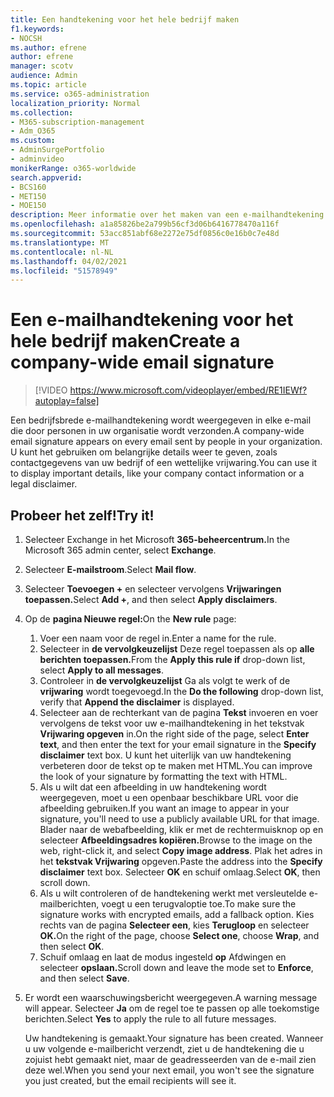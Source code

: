 ```yaml
---
title: Een handtekening voor het hele bedrijf maken
f1.keywords:
- NOCSH
ms.author: efrene
author: efrene
manager: scotv
audience: Admin
ms.topic: article
ms.service: o365-administration
localization_priority: Normal
ms.collection:
- M365-subscription-management
- Adm_O365
ms.custom:
- AdminSurgePortfolio
- adminvideo
monikerRange: o365-worldwide
search.appverid:
- BCS160
- MET150
- MOE150
description: Meer informatie over het maken van een e-mailhandtekening voor het hele bedrijf.
ms.openlocfilehash: a1a85826be2a799b56cf3d06b6416778470a116f
ms.sourcegitcommit: 53acc851abf68e2272e75df0856c0e16b0c7e48d
ms.translationtype: MT
ms.contentlocale: nl-NL
ms.lasthandoff: 04/02/2021
ms.locfileid: "51578949"
---
```

# <a name="create-a-company-wide-email-signature"></a><span data-ttu-id="4e971-103">Een e-mailhandtekening voor het hele bedrijf maken</span><span class="sxs-lookup"><span data-stu-id="4e971-103">Create a company-wide email signature</span></span>

> [!VIDEO https://www.microsoft.com/videoplayer/embed/RE1IEWf?autoplay=false]

<span data-ttu-id="4e971-104">Een bedrijfsbrede e-mailhandtekening wordt weergegeven in elke e-mail die door personen in uw organisatie wordt verzonden.</span><span class="sxs-lookup"><span data-stu-id="4e971-104">A company-wide email signature appears on every email sent by people in your organization.</span></span> <span data-ttu-id="4e971-105">U kunt het gebruiken om belangrijke details weer te geven, zoals contactgegevens van uw bedrijf of een wettelijke vrijwaring.</span><span class="sxs-lookup"><span data-stu-id="4e971-105">You can use it to display important details, like your company contact information or a legal disclaimer.</span></span> 

## <a name="try-it"></a><span data-ttu-id="4e971-106">Probeer het zelf!</span><span class="sxs-lookup"><span data-stu-id="4e971-106">Try it!</span></span>

1. <span data-ttu-id="4e971-107">Selecteer Exchange in het Microsoft **365-beheercentrum.**</span><span class="sxs-lookup"><span data-stu-id="4e971-107">In the Microsoft 365 admin center, select **Exchange**.</span></span>
1. <span data-ttu-id="4e971-108">Selecteer **E-mailstroom**.</span><span class="sxs-lookup"><span data-stu-id="4e971-108">Select **Mail flow**.</span></span>
1. <span data-ttu-id="4e971-109">Selecteer **Toevoegen +** en selecteer vervolgens **Vrijwaringen toepassen.**</span><span class="sxs-lookup"><span data-stu-id="4e971-109">Select **Add +**, and then select **Apply disclaimers**.</span></span>
1. <span data-ttu-id="4e971-110">Op de **pagina Nieuwe regel:**</span><span class="sxs-lookup"><span data-stu-id="4e971-110">On the **New rule** page:</span></span>
    1. <span data-ttu-id="4e971-111">Voer een naam voor de regel in.</span><span class="sxs-lookup"><span data-stu-id="4e971-111">Enter a name for the rule.</span></span>
    1. <span data-ttu-id="4e971-112">Selecteer in **de vervolgkeuzelijst** Deze regel toepassen als op **alle berichten toepassen.**</span><span class="sxs-lookup"><span data-stu-id="4e971-112">From the **Apply this rule if** drop-down list, select **Apply to all messages**.</span></span>
    1. <span data-ttu-id="4e971-113">Controleer in **de vervolgkeuzelijst** Ga als volgt te werk of de **vrijwaring** wordt toegevoegd.</span><span class="sxs-lookup"><span data-stu-id="4e971-113">In the **Do the following** drop-down list, verify that **Append the disclaimer** is displayed.</span></span>
    1. <span data-ttu-id="4e971-114">Selecteer aan de rechterkant van de pagina **Tekst** invoeren en voer vervolgens de tekst voor uw e-mailhandtekening in het tekstvak **Vrijwaring opgeven** in.</span><span class="sxs-lookup"><span data-stu-id="4e971-114">On the right side of the page, select **Enter text**, and then enter the text for your email signature in the **Specify disclaimer** text box.</span></span> <span data-ttu-id="4e971-115">U kunt het uiterlijk van uw handtekening verbeteren door de tekst op te maken met HTML.</span><span class="sxs-lookup"><span data-stu-id="4e971-115">You can improve the look of your signature by formatting the text with HTML.</span></span>
    1. <span data-ttu-id="4e971-116">Als u wilt dat een afbeelding in uw handtekening wordt weergegeven, moet u een openbaar beschikbare URL voor die afbeelding gebruiken.</span><span class="sxs-lookup"><span data-stu-id="4e971-116">If you want an image to appear in your signature, you'll need to use a publicly available URL for that image.</span></span> <span data-ttu-id="4e971-117">Blader naar de webafbeelding, klik er met de rechtermuisknop op en selecteer **Afbeeldingsadres kopiëren.**</span><span class="sxs-lookup"><span data-stu-id="4e971-117">Browse to the image on the web, right-click it, and select **Copy image address**.</span></span> <span data-ttu-id="4e971-118">Plak het adres in het **tekstvak Vrijwaring** opgeven.</span><span class="sxs-lookup"><span data-stu-id="4e971-118">Paste the address into the **Specify disclaimer** text box.</span></span> <span data-ttu-id="4e971-119">Selecteer **OK** en schuif omlaag.</span><span class="sxs-lookup"><span data-stu-id="4e971-119">Select **OK**, then scroll down.</span></span>
    1. <span data-ttu-id="4e971-120">Als u wilt controleren of de handtekening werkt met versleutelde e-mailberichten, voegt u een terugvaloptie toe.</span><span class="sxs-lookup"><span data-stu-id="4e971-120">To make sure the signature works with encrypted emails, add a fallback option.</span></span> <span data-ttu-id="4e971-121">Kies rechts van de pagina **Selecteer een**, kies **Terugloop** en selecteer **OK.**</span><span class="sxs-lookup"><span data-stu-id="4e971-121">On the right of the page, choose **Select one**, choose **Wrap**, and then select **OK**.</span></span>
    1. <span data-ttu-id="4e971-122">Schuif omlaag en laat de modus ingesteld **op** Afdwingen en selecteer **opslaan.**</span><span class="sxs-lookup"><span data-stu-id="4e971-122">Scroll down and leave the mode set to **Enforce**, and then select **Save**.</span></span>
1. <span data-ttu-id="4e971-123">Er wordt een waarschuwingsbericht weergegeven.</span><span class="sxs-lookup"><span data-stu-id="4e971-123">A warning message will appear.</span></span> <span data-ttu-id="4e971-124">Selecteer **Ja** om de regel toe te passen op alle toekomstige berichten.</span><span class="sxs-lookup"><span data-stu-id="4e971-124">Select **Yes** to apply the rule to all future messages.</span></span>

    <span data-ttu-id="4e971-125">Uw handtekening is gemaakt.</span><span class="sxs-lookup"><span data-stu-id="4e971-125">Your signature has been created.</span></span> <span data-ttu-id="4e971-126">Wanneer u uw volgende e-mailbericht verzendt, ziet u de handtekening die u zojuist hebt gemaakt niet, maar de geadresseerden van de e-mail zien deze wel.</span><span class="sxs-lookup"><span data-stu-id="4e971-126">When you send your next email, you won't see the signature you just created, but the email recipients will see it.</span></span>